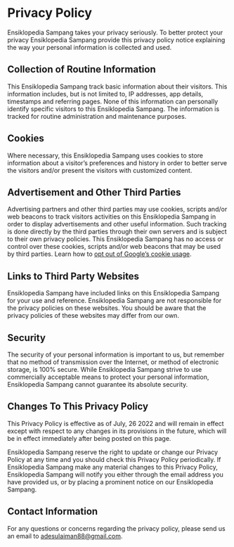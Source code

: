 # Privacy Policy

Ensiklopedia Sampang takes your privacy seriously. To better protect your privacy Ensiklopedia Sampang provide this privacy policy notice explaining the way your personal information is collected and used.


## Collection of Routine Information

This Ensiklopedia Sampang track basic information about their visitors. This information includes, but is not limited to, IP addresses, app details, timestamps and referring pages. None of this information can personally identify specific visitors to this Ensiklopedia Sampang. The information is tracked for routine administration and maintenance purposes.


## Cookies

Where necessary, this Ensiklopedia Sampang uses cookies to store information about a visitor’s preferences and history in order to better serve the visitors and/or present the visitors with customized content.


## Advertisement and Other Third Parties

Advertising partners and other third parties may use cookies, scripts and/or web beacons to track visitors activities on this Ensiklopedia Sampang in order to display advertisements and other useful information. Such tracking is done directly by the third parties through their own servers and is subject to their own privacy policies. This Ensiklopedia Sampang has no access or control over these cookies, scripts and/or web beacons that may be used by third parties. Learn how to [opt out of Google’s cookie usage](http://www.google.com/privacy_ads.html).


## Links to Third Party Websites

Ensiklopedia Sampang have included links on this Ensiklopedia Sampang for your use and reference. Ensiklopedia Sampang are not responsible for the privacy policies on these websites. You should be aware that the privacy policies of these websites may differ from our own.


## Security

The security of your personal information is important to us, but remember that no method of transmission over the Internet, or method of electronic storage, is 100% secure. While Ensiklopedia Sampang strive to use commercially acceptable means to protect your personal information, Ensiklopedia Sampang cannot guarantee its absolute security.


## Changes To This Privacy Policy

This Privacy Policy is effective as of July, 26 2022 and will remain in effect except with respect to any changes in its provisions in the future, which will be in effect immediately after being posted on this page.

Ensiklopedia Sampang reserve the right to update or change our Privacy Policy at any time and you should check this Privacy Policy periodically. If Ensiklopedia Sampang make any material changes to this Privacy Policy, Ensiklopedia Sampang will notify you either through the email address you have provided us, or by placing a prominent notice on our Ensiklopedia Sampang.


## Contact Information

For any questions or concerns regarding the privacy policy, please send us an email to adesulaiman88@gmail.com.
